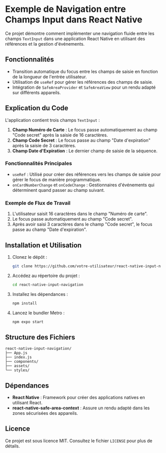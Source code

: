 # Exemple de Navigation entre Champs Input dans React Native

Ce projet démontre comment implémenter une navigation fluide entre les champs `TextInput` dans une application React Native en utilisant des références et la gestion d'événements.

## Fonctionnalités

- Transition automatique du focus entre les champs de saisie en fonction de la longueur de l'entrée utilisateur.
- Utilisation de `useRef` pour gérer les références des champs de saisie.
- Intégration de `SafeAreaProvider` et `SafeAreaView` pour un rendu adapté sur différents appareils.

## Explication du Code

L'application contient trois champs `TextInput` :

1. **Champ Numéro de Carte** : Le focus passe automatiquement au champ "Code secret" après la saisie de 16 caractères.
2. **Champ Code Secret** : Le focus passe au champ "Date d'expiration" après la saisie de 3 caractères.
3. **Champ Date d'Expiration** : Le dernier champ de saisie de la séquence.

### Fonctionnalités Principales

- `useRef` : Utilisé pour créer des références vers les champs de saisie pour gérer le focus de manière programmatique.
- `onCardNumberChange` et `onCodeChange` : Gestionnaires d'événements qui déterminent quand passer au champ suivant.

### Exemple de Flux de Travail
1. L'utilisateur saisit 16 caractères dans le champ "Numéro de carte".
2. Le focus passe automatiquement au champ "Code secret".
3. Après avoir saisi 3 caractères dans le champ "Code secret", le focus passe au champ "Date d'expiration".

## Installation et Utilisation

1. Clonez le dépôt :
   ```bash
   git clone https://github.com/votre-utilisateur/react-native-input-navigation.git
   ```

2. Accédez au répertoire du projet :
   ```bash
   cd react-native-input-navigation
   ```

3. Installez les dépendances :
   ```bash
   npm install
   ```

4. Lancez le bundler Metro :
   ```bash
   npm expo start
   ```

## Structure des Fichiers

```
react-native-input-navigation/
├── App.js
├── index.js
├── components/
├── assets/
└── styles/
```

## Dépendances

- **React Native** : Framework pour créer des applications natives en utilisant React.
- **react-native-safe-area-context** : Assure un rendu adapté dans les zones sécurisées des appareils.

## Licence

Ce projet est sous licence MIT. Consultez le fichier `LICENSE` pour plus de détails.
